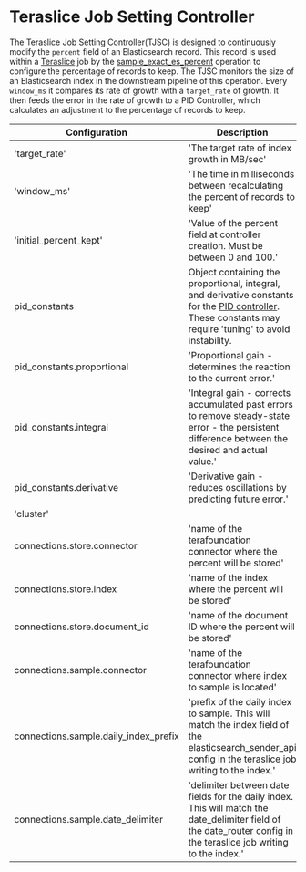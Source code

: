 # Teraslice Job Setting Controller

The Teraslice Job Setting Controller(TJSC) is designed to continuously modify the `percent` field of an Elasticsearch record. This record is used within a [Teraslice](https://github.com/terascope/teraslice) job by the [sample_exact_es_percent](https://github.com/terascope/standard-assets/blob/master/docs/asset/operations/sample_exact_es_percent.md) operation to configure the percentage of records to keep. The TJSC monitors the size of an Elasticsearch index in the downstream pipeline of this operation. Every `window_ms` it compares its rate of growth with a `target_rate` of growth. It then feeds the error in the rate of growth to a PID Controller, which calculates an adjustment to the percentage of records to keep.

| Configuration | Description | Type |  Notes |
| ------------- | ----------- | ---- | ------ |
| 'target_rate' | 'The target rate of index growth in MB/sec' | number | required |
| 'window_ms' | 'The time in milliseconds between recalculating the percent of records to keep' | number | default: 300_000 |
| 'initial_percent_kept' | 'Value of the percent field at controller creation. Must be between 0 and 100.' | number | required |
| pid_constants | Object containing the proportional, integral, and derivative constants for the [PID controller](https://en.wikipedia.org/wiki/Proportional%E2%80%93integral%E2%80%93derivative_controller). These constants may require 'tuning' to avoid instability. | Object | See below |
| pid_constants.proportional | 'Proportional gain - determines the reaction to the current error.' | number | default: 0.1 |
| pid_constants.integral | 'Integral gain - corrects accumulated past errors to remove steady-state error - the persistent difference between the desired and actual value.' | number | default: 0.01 |
| pid_constants.derivative | 'Derivative gain - reduces oscillations by predicting future error.' | number | default: 0.1 |
| 'cluster' | | | |
| connections.store.connector | 'name of the terafoundation connector where the percent will be stored' | String | required |
| connections.store.index | 'name of the index where the percent will be stored' | String | required |
| connections.store.document_id | 'name of the document ID where the percent will be stored' | String | required |
| connections.sample.connector | 'name of the terafoundation connector where index to sample is located' | String | required |
| connections.sample.daily_index_prefix | 'prefix of the daily index to sample. This will match the index field of the elasticsearch_sender_api config in the teraslice job writing to the index.' | String | required |
| connections.sample.date_delimiter |  'delimiter between date fields for the daily index. This will match the date_delimiter field of the date_router config in the teraslice job writing to the index.' | String | defaults to '.' |

